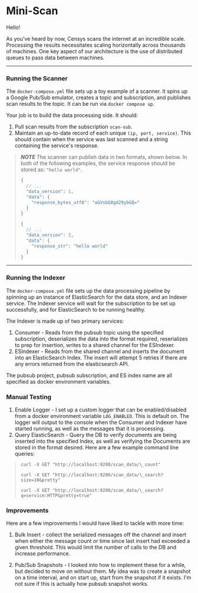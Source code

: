# Mini-Scan

Hello!

As you've heard by now, Censys scans the internet at an incredible scale. Processing the results necessitates scaling horizontally across thousands of machines. One key aspect of our architecture is the use of distributed queues to pass data between machines.

---
### Running the Scanner

The `docker-compose.yml` file sets up a toy example of a scanner. It spins up a Google Pub/Sub emulator, creates a topic and subscription, and publishes scan results to the topic. It can be run via `docker compose up`.

Your job is to build the data processing side. It should:

1. Pull scan results from the subscription `scan-sub`.
2. Maintain an up-to-date record of each unique `(ip, port, service)`. This should contain when the service was last scanned and a string containing the service's response.

> **_NOTE_**
> The scanner can publish data in two formats, shown below. In both of the following examples, the service response should be stored as: `"hello world"`.
>
> ```javascript
> {
>   // ...
>   "data_version": 1,
>   "data": {
>     "response_bytes_utf8": "aGVsbG8gd29ybGQ="
>   }
> }
>
> {
>   // ...
>   "data_version": 2,
>   "data": {
>     "response_str": "hello world"
>   }
> }
> ```

---

### Running the Indexer

The `docker-compose.yml` file sets up the data processing pipeline by spinning up an instance of ElasticSearch for the data store, and an Indexer service. The Indexer service will wait for the subscription to be set up successfully, and for ElasticSearch to be running healthy.

The Indexer is made up of two primary services:

1. Consumer - Reads from the pubsub topic using the specified subscription, deserializes the data into the format required, reserializes to prep for insertion, writes to a shared channel for the ESIndexer.
2. ESIndexer - Reads from the shared channel and inserts the document into an ElasticSearch Index. The insert will attempt 5 retries if there are any errors returned from the elasticsearch API.

The pubsub project, pubsub subscription, and ES index name are all specified as docker environment variables.

### Manual Testing

1. Enable Logger - I set up a custom logger that can be enabled/disabled from a docker environment variable `LOG_ENABLED`. This is default on. The logger will output to the console when the Consumer and Indexer have started running, as well as the messages that it is processing.
2. Query ElasticSearch - Query the DB to verify documents are being inserted into the specified Index, as well as verifying the Documents are stored in the format desired. Here are a few example command line queries:

> `curl -X GET "http://localhost:9200/scan_data/\_count"`
> 
> `curl -X GET "http://localhost:9200/scan_data/\_search?size=10&pretty"`
> 
> `curl -X GET "http://localhost:9200/scan_data/\_search?q=service:HTTP&pretty=true"`

### Improvements

Here are a few improvements I would have liked to tackle with more time:

1. Bulk Insert - collect the serialized messages off the channel and insert when either the message count or time since last insert had exceeded a given threshold. This would limit the number of calls to the DB and increase performance.

2. Pub/Sub Snapshots - I looked into how to implement these for a while, but decided to move on without them. My idea was to create a snapshot on a time interval, and on start up, start from the snapshot if it exists. I'm not sure if this is actually how pubsub snapshot works.
